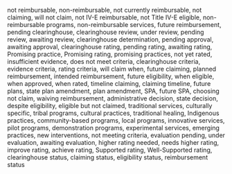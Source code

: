 not reimbursable, non-reimbursable, not currently reimbursable, not claiming, will not claim, not IV-E reimbursable, not Title IV-E eligible, non-reimbursable programs, non-reimbursable services, future reimbursement, pending clearinghouse, clearinghouse review, under review, pending review, awaiting review, clearinghouse determination, pending approval, awaiting approval, clearinghouse rating, pending rating, awaiting rating, Promising practice, Promising rating, promising practices, not yet rated, insufficient evidence, does not meet criteria, clearinghouse criteria, evidence criteria, rating criteria, will claim when, future claiming, planned reimbursement, intended reimbursement, future eligibility, when eligible, when approved, when rated, timeline claiming, claiming timeline, future plans, state plan amendment, plan amendment, SPA, future SPA, choosing not claim, waiving reimbursement, administrative decision, state decision, despite eligibility, eligible but not claimed, traditional services, culturally specific, tribal programs, cultural practices, traditional healing, Indigenous practices, community-based programs, local programs, innovative services, pilot programs, demonstration programs, experimental services, emerging practices, new interventions, not meeting criteria, evaluation pending, under evaluation, awaiting evaluation, higher rating needed, needs higher rating, improve rating, achieve rating, Supported rating, Well-Supported rating, clearinghouse status, claiming status, eligibility status, reimbursement status